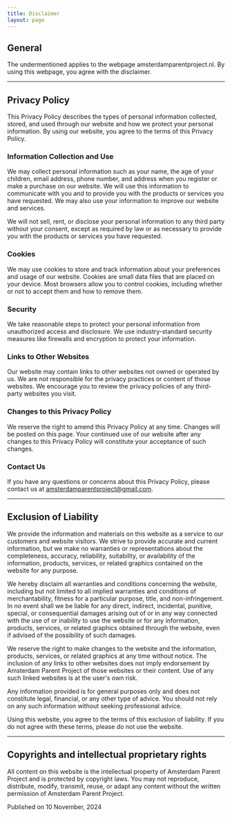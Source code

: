 ```yaml
---
title: Disclaimer
layout: page
---
```


## General 

The undermentioned applies to the webpage amsterdamparentproject.nl. By using this webpage, you agree with the disclaimer.
 
<hr />

## Privacy Policy

This Privacy Policy describes the types of personal information collected, stored, and used through our website and how we protect your personal information. By using our website, you agree to the terms of this Privacy Policy.

### Information Collection and Use

We may collect personal information such as your name, the age of your children, email address, phone number, and address when you register or make a purchase on our website. We will use this information to communicate with you and to provide you with the products or services you have requested. We may also use your information to improve our website and services.

We will not sell, rent, or disclose your personal information to any third party without your consent, except as required by law or as necessary to provide you with the products or services you have requested.

### Cookies

We may use cookies to store and track information about your preferences and usage of our website. Cookies are small data files that are placed on your device. Most browsers allow you to control cookies, including whether or not to accept them and how to remove them.

### Security

We take reasonable steps to protect your personal information from unauthorized access and disclosure. We use industry-standard security measures like firewalls and encryption to protect your information.

### Links to Other Websites

Our website may contain links to other websites not owned or operated by us. We are not responsible for the privacy practices or content of those websites. We encourage you to review the privacy policies of any third-party websites you visit.

### Changes to this Privacy Policy

We reserve the right to amend this Privacy Policy at any time. Changes will be posted on this page. Your continued use of our website after any changes to this Privacy Policy will constitute your acceptance of such changes.

### Contact Us

If you have any questions or concerns about this Privacy Policy, please contact us at amsterdamparentproject@gmail.com.

<hr />

## Exclusion of Liability

We provide the information and materials on this website as a service to our customers and website visitors. We strive to provide accurate and current information, but we make no warranties or representations about the completeness, accuracy, reliability, suitability, or availability of the information, products, services, or related graphics contained on the website for any purpose.

We hereby disclaim all warranties and conditions concerning the website, including but not limited to all implied warranties and conditions of merchantability, fitness for a particular purpose, title, and non-infringement. In no event shall we be liable for any direct, indirect, incidental, punitive, special, or consequential damages arising out of or in any way connected with the use of or inability to use the website or for any information, products, services, or related graphics obtained through the website, even if advised of the possibility of such damages.

We reserve the right to make changes to the website and the information, products, services, or related graphics at any time without notice. The inclusion of any links to other websites does not imply endorsement by Amsterdam Parent Project of those websites or their content. Use of any such linked websites is at the user's own risk.
 
Any information provided is for general purposes only and does not constitute legal, financial, or any other type of advice. You should not rely on any such information without seeking professional advice.

Using this website, you agree to the terms of this exclusion of liability. If you do not agree with these terms, please do not use the website.

<hr />

## Copyrights and intellectual proprietary rights

All content on this website is the intellectual property of Amsterdam Parent Project and is protected by copyright laws. You may not reproduce, distribute, modify, transmit, reuse, or adapt any content without the written permission of Amsterdam Parent Project.

Published on 10 November, 2024